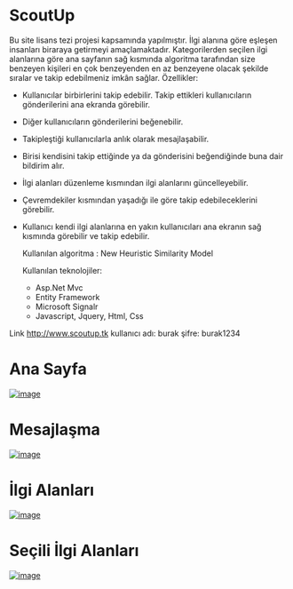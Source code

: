 # ScoutUp
  Bu site lisans tezi projesi kapsamında yapılmıştır. İlgi alanına göre eşleşen insanları biraraya getirmeyi amaçlamaktadır. Kategorilerden seçilen ilgi alanlarına göre ana sayfanın sağ kısmında algoritma tarafından size benzeyen kişileri en çok benzeyenden en az benzeyene olacak şekilde sıralar ve takip edebilmeniz imkân sağlar.
  Özellikler:
*  Kullanıcılar birbirlerini takip edebilir. Takip ettikleri kullanıcıların gönderilerini ana ekranda görebilir.
*  Diğer kullanıcıların gönderilerini beğenebilir.
*  Takipleştiği kullanıcılarla anlık olarak mesajlaşabilir.
*  Birisi kendisini takip ettiğinde ya da gönderisini beğendiğinde buna dair bildirim alır.
*  İlgi alanları düzenleme kısmından ilgi alanlarını güncelleyebilir.
*  Çevremdekiler kısmından yaşadığı ile göre takip edebileceklerini görebilir.
*  Kullanıcı kendi ilgi alanlarına en yakın kullanıcıları ana ekranın sağ kısmında görebilir ve takip edebilir.
   
    Kullanılan algoritma : New Heuristic Similarity Model
    
    Kullanılan teknolojiler:
     *   Asp.Net Mvc
     *   Entity Framework
     *   Microsoft Signalr
     *   Javascript, Jquery, Html, Css
     
 Link http://www.scoutup.tk kullanıcı adı: burak şifre: burak1234

# Ana Sayfa
[![image](http://www.imgim.com/anaekran.jpg)](http://www.imgim.com/anaekran.jpg)
# Mesajlaşma
[![image](http://www.imgim.com/mesajlaşma.jpg)](http://www.imgim.com/mesajlaşma.jpg)
# İlgi Alanları
[![image](http://www.imgim.com/ilgialanları.jpg)](http://www.imgim.com/ilgialanları.jpg)
# Seçili İlgi Alanları
[![image](http://www.imgim.com/ilgialanları2.jpg)](http://www.imgim.com/ilgialanları2.jpg)
